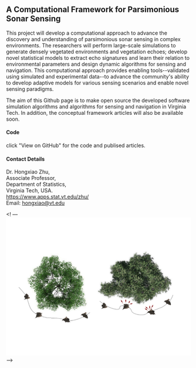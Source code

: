 ## A Computational Framework for Parsimonious Sonar Sensing

This project will develop a computational approach to advance the discovery and understanding of parsimonious sonar sensing in complex environments. The researchers will perform large-scale simulations to generate densely vegetated environments and vegetation echoes; develop novel statistical models to extract echo signatures and learn their relation to environmental parameters and design dynamic algorithms for sensing and navigation. This computational approach provides enabling tools--validated using simulated and experimental data--to advance the community's ability to develop adaptive models for various sensing scenarios and enable novel sensing paradigms. 

The aim of this Github page is to make open source the developed software simulation algorithms and algorithms for sensing and navigation in Virginia Tech. In addition, the conceptual framework articles will also be available soon.

#### Code

click "View on GitHub" for the code and publised articles. 


#### Contact Details 

Dr. Hongxiao Zhu,<br> Associate Professor, <br> Department of Statistics,<br> Virginia Tech, USA. <br> https://www.apps.stat.vt.edu/zhu/ <br> Email: hongxiao@vt.edu 

<! –– <br> ![header image](https://github.com/cfpss/cfpss.github.io/blob/master/Bat_navigating.png) ––>
